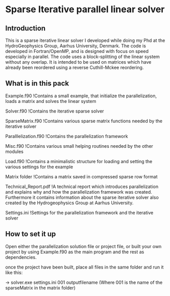 # Sparse Iterative parallel linear solver

## Introduction

This is a sparse iterative linear solver I developed while doing my Phd at the HydroGeophysics Group, Aarhus University, Denmark.
The code is developed in Fortran/OpenMP, and is designed with focus on speed especially in parallel.
The code uses a block-splitting of the linear system without any overlap. 
It is intended to be used on matrices which have already been reordered using a reverse Cuthill-Mckee reordering.


## What is in this pack

Example.f90              !Contains a small example, that initialize the parallelization, loads a matrix and solves the linear system

Solver.f90               !Contains the iterative sparse solver 

SparseMatrix.f90         !Contains various sparse matrix functions needed by the iterative solver 

Paralllelization.f90     !Contains the parallelization framework

Misc.f90                 !Contains various small helping routines needed by the other modules   

Load.f90                 !Contains a minimalistic structure for loading and setting the various settings for the example

Matrix folder            !Contains a matrix saved in compressed sparse row format

Technical_Report.pdf     !A technical report which introduces parallelization and explains why and how the parallelization framework was created. Furthermore it contains information about the sparse iterative solver also created by the Hydrogeophysics Group at Aarhus University.

Settings.ini             !Settings for the parallelization framework and the iterative solver

## How to set it up

Open either the parallelization solution file or project file, or built your own project by using Example.f90 as the main program and the rest as dependencies.

once the project have been built, place all files in the same folder and run it like this:

-> solver.exe settings.ini 001 outputfilename        (Where 001 is the name of the sparseMatrix in the matrix folder)

